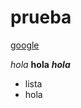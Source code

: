 # prueba
[google](https://www.google.es/webhp?hl=es&sa=X&ved=0ahUKEwiHqeK96_fTAhUPI1AKHaEBDqYQPAgD)

_hola_
**hola**
_**hola**_
+ lista
+ hola

